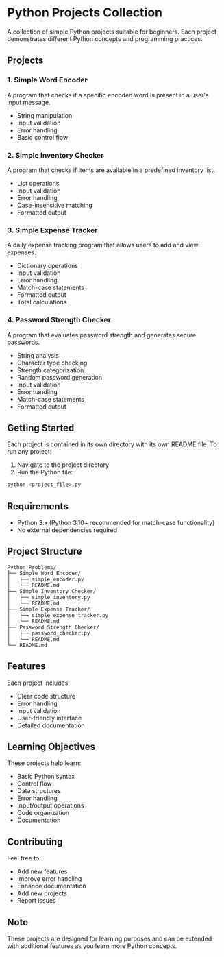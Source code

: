 # Python Projects Collection

A collection of simple Python projects suitable for beginners. Each project demonstrates different Python concepts and programming practices.

## Projects

### 1. Simple Word Encoder
A program that checks if a specific encoded word is present in a user's input message.
- String manipulation
- Input validation
- Error handling
- Basic control flow

### 2. Simple Inventory Checker
A program that checks if items are available in a predefined inventory list.
- List operations
- Input validation
- Error handling
- Case-insensitive matching
- Formatted output

### 3. Simple Expense Tracker
A daily expense tracking program that allows users to add and view expenses.
- Dictionary operations
- Input validation
- Error handling
- Match-case statements
- Formatted output
- Total calculations

### 4. Password Strength Checker
A program that evaluates password strength and generates secure passwords.
- String analysis
- Character type checking
- Strength categorization
- Random password generation
- Input validation
- Error handling
- Match-case statements
- Formatted output

## Getting Started

Each project is contained in its own directory with its own README file. To run any project:

1. Navigate to the project directory
2. Run the Python file:
```bash
python <project_file>.py
```

## Requirements

- Python 3.x (Python 3.10+ recommended for match-case functionality)
- No external dependencies required

## Project Structure

```
Python Problems/
├── Simple Word Encoder/
│   ├── simple_encoder.py
│   └── README.md
├── Simple Inventory Checker/
│   ├── simple_inventory.py
│   └── README.md
├── Simple Expense Tracker/
│   ├── simple_expense_tracker.py
│   └── README.md
├── Password Strength Checker/
│   ├── password_checker.py
│   └── README.md
└── README.md
```

## Features

Each project includes:
- Clear code structure
- Error handling
- Input validation
- User-friendly interface
- Detailed documentation

## Learning Objectives

These projects help learn:
- Basic Python syntax
- Control flow
- Data structures
- Error handling
- Input/output operations
- Code organization
- Documentation

## Contributing

Feel free to:
- Add new features
- Improve error handling
- Enhance documentation
- Add new projects
- Report issues

## Note

These projects are designed for learning purposes and can be extended with additional features as you learn more Python concepts.
